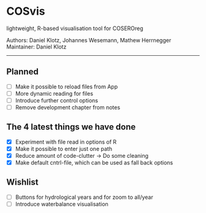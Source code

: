 # COSvis
lightweight, R-based visualisation tool for COSEROreg  

Authors: Daniel Klotz, Johannes Wesemann, Mathew Herrnegger  
Maintainer: Daniel Klotz 
***

## Planned  

- [ ] Make it possible to reload files from App
- [ ] More dynamic reading for files 
- [ ] Introduce further control options
- [ ] Remove development chapter from notes  

## The 4 latest things we have done

- [x] Experiment with file read in options of R
- [x] Make it possible to enter just one path
- [x] Reduce amount of code-clutter -> Do some cleaning 
- [x] Make default cntrl-file, which can be used as fall back options 

## Wishlist 

- [ ] Buttons for hydrological years and for zoom to all/year
- [ ] Introduce waterbalance visualisation 
